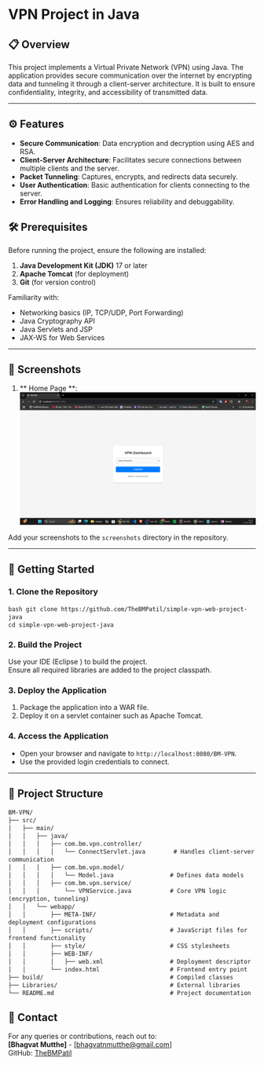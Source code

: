 # VPN Project in Java

## 📋 Overview
This project implements a Virtual Private Network (VPN) using Java. The application provides secure communication over the internet by encrypting data and tunneling it through a client-server architecture. It is built to ensure confidentiality, integrity, and accessibility of transmitted data.

---

## ⚙️ Features
- **Secure Communication**: Data encryption and decryption using AES and RSA.
- **Client-Server Architecture**: Facilitates secure connections between multiple clients and the server.
- **Packet Tunneling**: Captures, encrypts, and redirects data securely.
- **User Authentication**: Basic authentication for clients connecting to the server.
- **Error Handling and Logging**: Ensures reliability and debuggability.



## 🛠️ Prerequisites
Before running the project, ensure the following are installed:
1. **Java Development Kit (JDK)** 17 or later
2. **Apache Tomcat** (for deployment)
3. **Git** (for version control)

Familiarity with:
- Networking basics (IP, TCP/UDP, Port Forwarding)
- Java Cryptography API
- Java Servlets and JSP
- JAX-WS for Web Services

---

## 📸 Screenshots
1. ** Home Page **:  
   ![Home Page](images/bmvpn.png)


Add your screenshots to the `screenshots` directory in the repository.

---


## 🚀 Getting Started

### **1. Clone the Repository**
```
bash git clone https://github.com/TheBMPatil/simple-vpn-web-project-java
cd simple-vpn-web-project-java
```

### **2. Build the Project**
Use your IDE (Eclipse ) to build the project.  
Ensure all required libraries are added to the project classpath.

### **3. Deploy the Application**
1. Package the application into a WAR file.
2. Deploy it on a servlet container such as Apache Tomcat.

### **4. Access the Application**
- Open your browser and navigate to `http://localhost:8080/BM-VPN`.
- Use the provided login credentials to connect.

---

## 📂 Project Structure
```
BM-VPN/
├── src/
│   ├── main/
│   │   ├── java/
│   │   │   ├── com.bm.vpn.controller/
│   │   │   │   └── ConnectServlet.java        # Handles client-server communication
│   │   │   ├── com.bm.vpn.model/
│   │   │   │   └── Model.java                # Defines data models
│   │   │   ├── com.bm.vpn.service/
│   │   │       └── VPNService.java           # Core VPN logic (encryption, tunneling)
│   │   └── webapp/
│   │       ├── META-INF/                     # Metadata and deployment configurations
│   │       ├── scripts/                      # JavaScript files for frontend functionality
│   │       ├── style/                        # CSS stylesheets
│   │       ├── WEB-INF/
│   │       │   ├── web.xml                   # Deployment descriptor
│   │       └── index.html                    # Frontend entry point
├── build/                                    # Compiled classes
├── Libraries/                                # External libraries
└── README.md                                 # Project documentation
```



## 📧 Contact
For any queries or contributions, reach out to:  
**[Bhagvat Mutthe]** - [bhagvatnmutthe@gmail.com]  
GitHub: [TheBMPatil](https://github.com/TheBMPatil)


